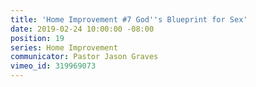 ```yaml
---
title: 'Home Improvement #7 God''s Blueprint for Sex'
date: 2019-02-24 10:00:00 -08:00
position: 19
series: Home Improvement
communicator: Pastor Jason Graves
vimeo_id: 319969073
---
```


